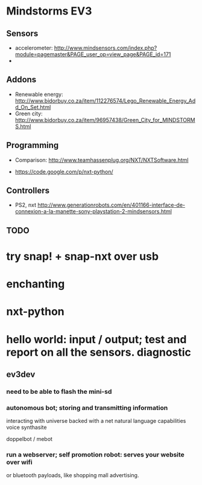# Mindstorms EV3

## Sensors

- accelerometer: http://www.mindsensors.com/index.php?module=pagemaster&PAGE_user_op=view_page&PAGE_id=171
- 

## Addons

- Renewable energy: http://www.bidorbuy.co.za/item/112276574/Lego_Renewable_Energy_Add_On_Set.html
- Green city: http://www.bidorbuy.co.za/item/96957438/Green_City_for_MINDSTORMS.html

## Programming

- Comparison: http://www.teamhassenplug.org/NXT/NXTSoftware.html

- https://code.google.com/p/nxt-python/

## Controllers

- PS2, nxt
  http://www.generationrobots.com/en/401166-interface-de-connexion-a-la-manette-sony-playstation-2-mindsensors.html


## TODO

# try snap! + snap-nxt over usb

# enchanting

# nxt-python
# hello world: input / output; test and report on all the sensors. diagnostic

## ev3dev
### need to be able to flash the mini-sd

### autonomous bot; storing and transmitting information
interacting with universe
backed with a net
natural language capabilities
voice synthasite

doppelbot / mebot

### run a webserver; self promotion robot: serves your website over wifi
or bluetooth payloads, like shopping mall advertising.






